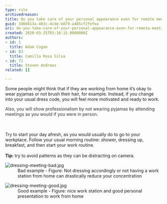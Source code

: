 ```yaml
---
type: rule
archivedreason: 
title: Do you take care of your personal appearance even for remote meetings?
guid: 3d0d413a-403c-4cde-b879-a485cf2fefea
uri: do-you-take-care-of-your-personal-appearance-even-for-remote-meetings
created: 2020-03-25T03:16:15.0000000Z
authors:
- id: 1
  title: Adam Cogan
- id: 83
  title: Camilla Rosa Silva
- id: 71
  title: Steven Andrews
related: []

---
```



<p>Some people might think that if they are working from home it’s okay to wear pyjamas or not brush their hair, for example. Instead, if you change into your usual dress code, you will feel more motivated and ready to work.<br></p><span style="color&#58;#333333;">​​Also, you will show professionalism by not wearing pyjamas​ by attending meetings as you would if you were in person.​​</span><br>
<br><excerpt class='endintro'></excerpt><br>
<p>​Try to start your day afresh, as you would usually do to go to your workplace. Follow your usual morning routine&#58; shower, dressing up, breakfast, and then start your work routine.<br><br><b>Tip&#58;</b> try to avoid patterns as they can be distracting on camera.<br></p><dl class="badImage"><dt>
      <img src="/PublishingImages/dressing-meeting-bad.jpg" alt="dressing-meeting-bad.jpg" />
   </dt><dd>Bad example - Figure&#58; Not dressing accordingly or not having a work station from home can drastically reduce your concentration</dd></dl><dl class="goodImage"><dt>
         <img src="/PublishingImages/dressing-meeting-good.jpg" alt="dressing-meeting-good.jpg" />
      </dt><dd>Good example - Figure&#58; nice work station and good personal presentation to work from home<span style="color&#58;#444444;">​</span><span style="color&#58;#444444;">​</span></dd></dl>


